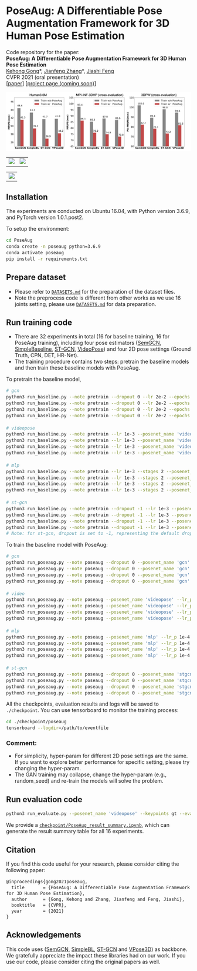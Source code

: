 # PoseAug: A Differentiable Pose Augmentation Framework for 3D Human Pose Estimation
Code repository for the paper:  
**PoseAug: A Differentiable Pose Augmentation Framework for 3D Human Pose Estimation**  
[Kehong Gong](https://www.ece.nus.edu.sg/lv/index.html)\*, [Jianfeng Zhang](https://jeff95.me/)\*, [Jiashi Feng](https://sites.google.com/site/jshfeng/)  
CVPR 2021 (oral presentation)  
[[paper](https://arxiv.org/pdf/2105.02465.pdf)] [[project page (coming soon)](https://jeff95.me/)]

![alt text](assets/teaser_final.png)

<table style="border:0px">
   <tr>
       <td><img src="assets/demo1.gif" frame=void rules=none></td>
       <td><img src="assets/demo2.gif" frame=void rules=none></td>
   </tr>
</table>

<table style="border:0px">
   <tr>
       <td><img src="assets/sub_outdoors_fencing.gif" frame=void rules=none></td>
   </tr>
</table>


## Installation
The experiments are conducted on Ubuntu 16.04, with Python version 3.6.9, and PyTorch version 1.0.1.post2.

To setup the environment:
```sh
cd PoseAug
conda create -n poseaug python=3.6.9
conda activate poseaug
pip install -r requirements.txt
```

## Prepare dataset
* Please refer to [`DATASETS.md`](./DATASETS.md) for the preparation of the dataset files. 
* Note the preprocess code is different from other works as we use 16 joints setting, please use [`DATASETS.md`](./DATASETS.md) for data preparation. 

## Run training code  
* There are 32 experiments in total (16 for baseline training, 16 for PoseAug training), 
including four pose estimators ([SemGCN](https://github.com/garyzhao/SemGCN), [SimpleBaseline](https://github.com/una-dinosauria/3d-pose-baseline), [ST-GCN](https://github.com/vanoracai/Exploiting-Spatial-temporal-Relationships-for-3D-Pose-Estimation-via-Graph-Convolutional-Networks), [VideoPose](https://github.com/facebookresearch/VideoPose3D))
and four 2D pose settings (Ground Truth, CPN, DET, HR-Net).
* The training procedure contains two steps: pretrain the baseline models and then train these baseline models with PoseAug.  

To pretrain the baseline model, 
```sh
# gcn
python3 run_baseline.py --note pretrain --dropout 0 --lr 2e-2 --epochs 100 --posenet_name 'gcn' --checkpoint './checkpoint/pretrain_baseline' --keypoints gt
python3 run_baseline.py --note pretrain --dropout 0 --lr 2e-2 --epochs 100 --posenet_name 'gcn' --checkpoint './checkpoint/pretrain_baseline' --keypoints cpn_ft_h36m_dbb
python3 run_baseline.py --note pretrain --dropout 0 --lr 2e-2 --epochs 100 --posenet_name 'gcn' --checkpoint './checkpoint/pretrain_baseline' --keypoints detectron_ft_h36m
python3 run_baseline.py --note pretrain --dropout 0 --lr 2e-2 --epochs 100 --posenet_name 'gcn' --checkpoint './checkpoint/pretrain_baseline' --keypoints hr

# videopose
python3 run_baseline.py --note pretrain --lr 1e-3 --posenet_name 'videopose' --checkpoint './checkpoint/pretrain_baseline' --keypoints gt
python3 run_baseline.py --note pretrain --lr 1e-3 --posenet_name 'videopose' --checkpoint './checkpoint/pretrain_baseline' --keypoints cpn_ft_h36m_dbb
python3 run_baseline.py --note pretrain --lr 1e-3 --posenet_name 'videopose' --checkpoint './checkpoint/pretrain_baseline' --keypoints detectron_ft_h36m
python3 run_baseline.py --note pretrain --lr 1e-3 --posenet_name 'videopose' --checkpoint './checkpoint/pretrain_baseline' --keypoints hr

# mlp
python3 run_baseline.py --note pretrain --lr 1e-3 --stages 2 --posenet_name 'mlp' --checkpoint './checkpoint/pretrain_baseline' --keypoints gt
python3 run_baseline.py --note pretrain --lr 1e-3 --stages 2 --posenet_name 'mlp' --checkpoint './checkpoint/pretrain_baseline' --keypoints cpn_ft_h36m_dbb
python3 run_baseline.py --note pretrain --lr 1e-3 --stages 2 --posenet_name 'mlp' --checkpoint './checkpoint/pretrain_baseline' --keypoints detectron_ft_h36m
python3 run_baseline.py --note pretrain --lr 1e-3 --stages 2 --posenet_name 'mlp' --checkpoint './checkpoint/pretrain_baseline' --keypoints hr

# st-gcn
python3 run_baseline.py --note pretrain --dropout -1 --lr 1e-3 --posenet_name 'stgcn' --checkpoint './checkpoint/pretrain_baseline' --keypoints gt
python3 run_baseline.py --note pretrain --dropout -1 --lr 1e-3 --posenet_name 'stgcn' --checkpoint './checkpoint/pretrain_baseline' --keypoints cpn_ft_h36m_dbb
python3 run_baseline.py --note pretrain --dropout -1 --lr 1e-3 --posenet_name 'stgcn' --checkpoint './checkpoint/pretrain_baseline' --keypoints detectron_ft_h36m
python3 run_baseline.py --note pretrain --dropout -1 --lr 1e-3 --posenet_name 'stgcn' --checkpoint './checkpoint/pretrain_baseline' --keypoints hr
# Note: for st-gcn, dropout is set to -1, representing the default dropout setting used in the original code (different layers using different dropout values).

```
To train the baseline model with PoseAug:
```sh
# gcn
python3 run_poseaug.py --note poseaug --dropout 0 --posenet_name 'gcn' --lr_p 1e-3 --checkpoint './checkpoint/poseaug' --keypoints gt
python3 run_poseaug.py --note poseaug --dropout 0 --posenet_name 'gcn' --lr_p 1e-3 --checkpoint './checkpoint/poseaug' --keypoints cpn_ft_h36m_dbb
python3 run_poseaug.py --note poseaug --dropout 0 --posenet_name 'gcn' --lr_p 1e-3 --checkpoint './checkpoint/poseaug' --keypoints detectron_ft_h36m
python3 run_poseaug.py --note poseaug --dropout 0 --posenet_name 'gcn' --lr_p 1e-3 --checkpoint './checkpoint/poseaug' --keypoints hr

# video
python3 run_poseaug.py --note poseaug --posenet_name 'videopose' --lr_p 1e-4 --checkpoint './checkpoint/poseaug' --keypoints gt
python3 run_poseaug.py --note poseaug --posenet_name 'videopose' --lr_p 1e-4 --checkpoint './checkpoint/poseaug' --keypoints cpn_ft_h36m_dbb
python3 run_poseaug.py --note poseaug --posenet_name 'videopose' --lr_p 1e-4 --checkpoint './checkpoint/poseaug' --keypoints detectron_ft_h36m
python3 run_poseaug.py --note poseaug --posenet_name 'videopose' --lr_p 1e-4 --checkpoint './checkpoint/poseaug' --keypoints hr

# mlp
python3 run_poseaug.py --note poseaug --posenet_name 'mlp' --lr_p 1e-4 --stages 2 --checkpoint './checkpoint/poseaug' --keypoints gt
python3 run_poseaug.py --note poseaug --posenet_name 'mlp' --lr_p 1e-4 --stages 2 --checkpoint './checkpoint/poseaug' --keypoints cpn_ft_h36m_dbb
python3 run_poseaug.py --note poseaug --posenet_name 'mlp' --lr_p 1e-4 --stages 2 --checkpoint './checkpoint/poseaug' --keypoints detectron_ft_h36m
python3 run_poseaug.py --note poseaug --posenet_name 'mlp' --lr_p 1e-4 --stages 2 --checkpoint './checkpoint/poseaug' --keypoints hr

# st-gcn
python3 run_poseaug.py --note poseaug --dropout 0 --posenet_name 'stgcn' --lr_p 1e-4 --checkpoint './checkpoint/poseaug' --keypoints gt
python3 run_poseaug.py --note poseaug --dropout 0 --posenet_name 'stgcn' --lr_p 1e-4 --checkpoint './checkpoint/poseaug' --keypoints cpn_ft_h36m_dbb
python3 run_poseaug.py --note poseaug --dropout 0 --posenet_name 'stgcn' --lr_p 1e-4 --checkpoint './checkpoint/poseaug' --keypoints detectron_ft_h36m
python3 run_poseaug.py --note poseaug --dropout 0 --posenet_name 'stgcn' --lr_p 1e-4 --checkpoint './checkpoint/poseaug' --keypoints hr

```
All the checkpoints, evaluation results and logs will be saved to `./checkpoint`. You can use tensorboard to monitor the training process:
```sh
cd ./checkpoint/poseaug
tensorboard --logdir=/path/to/eventfile
```

### Comment:
* For simplicity, hyper-param for different 2D pose settings are the same. If you want to explore better performance for specific setting, please try changing the hyper-param. 
* The GAN training may collapse, change the hyper-param (e.g., random_seed) and re-train the models will solve the problem.


## Run evaluation code
```sh
python3 run_evaluate.py --posenet_name 'videopose' --keypoints gt --evaluate '/path/to/checkpoint'
```
We provide a [`checkpoint/PoseAug_result_summary.ipynb`](./checkpoint/PoseAug_result_summary.ipynb), which can generate the result summary table for all 16 experiments.


## Citation
If you  find this code useful for your research, please consider citing the following paper:

    @inproceedings{gong2021poseaug,
      title       = {PoseAug: A Differentiable Pose Augmentation Framework for 3D Human Pose Estimation},
      author      = {Gong, Kehong and Zhang, Jianfeng and Feng, Jiashi},
      booktitle   = {CVPR},
      year        = {2021}
    }

## Acknowledgements
This code uses ([SemGCN](https://github.com/garyzhao/SemGCN), [SimpleBL](https://github.com/una-dinosauria/3d-pose-baseline), [ST-GCN](https://github.com/vanoracai/Exploiting-Spatial-temporal-Relationships-for-3D-Pose-Estimation-via-Graph-Convolutional-Networks) and [VPose3D](https://github.com/facebookresearch/VideoPose3D)) as backbone. We gratefully appreciate the impact these libraries had on our work. If you use our code, please consider citing the original papers as well.
